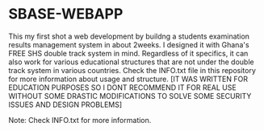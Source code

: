 # SBASE-WEBAPP
This my first shot a web development by buildng a students examination results management system in about 2weeks. I designed it with Ghana's FREE SHS double track system in mind. Regardless of it specifics, it can also work for various educational structures that are not under the double track system in various countries. Check the INFO.txt file in this repository for more information about usage and structure.
[IT WAS WRITTEN FOR EDUCATION PURPOSES SO I DONT RECOMMEND IT FOR REAL USE WITHOUT SOME DRASTIC MODIFICATIONS TO SOLVE SOME SECURITY ISSUES AND DESIGN PROBLEMS] 

Note: Check INFO.txt for more information.
